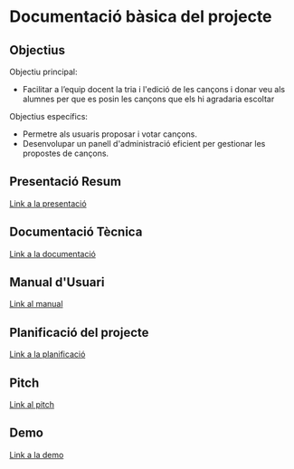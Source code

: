 # Documentació bàsica del projecte

## Objectius

Objectiu principal: 
- Facilitar a l’equip docent la tria i l'edició de les cançons i donar veu als alumnes per que es posin les cançons que els hi agradaria escoltar

Objectius específics:
- Permetre als usuaris proposar i votar cançons.
- Desenvolupar un panell d'administració eficient per gestionar les propostes de cançons.

## Presentació Resum

[Link a la presentació](https://github.com/inspedralbes/tr3-soundoclock/blob/main/doc/resum_2324_SoundOClock.pdf)

## Documentació Tècnica

[Link a la documentació](https://github.com/inspedralbes/tr3-soundoclock/blob/main/doc/tecnica_2324_SoundOClock.pdf)

## Manual d'Usuari

[Link al manual](https://github.com/inspedralbes/tr3-soundoclock/blob/main/doc/I%20MANUAL%20D'USUARI.pdf)

## Planificació del projecte

[Link a la planificació](https://github.com/inspedralbes/tr3-soundoclock/blob/main/doc/B%20PLANIFICACI%C3%93.pdf)

## Pitch

[Link al pitch](https://drive.google.com/file/d/1z6l-2giClutrArK_DkhC3P9tWm7UwrBf/view?usp=drive_link)

## Demo

[Link a la demo](https://drive.google.com/file/d/1543woUbUey6t7w0lhd_7cvS5hgugDws3/view?usp=drive_link)
